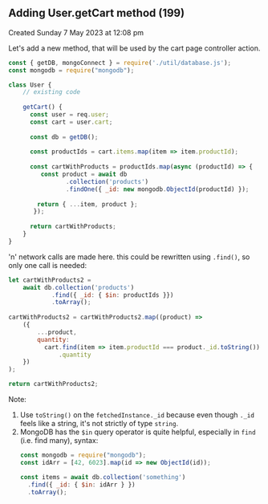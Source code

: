 ## Adding User.getCart method (199)
Created Sunday 7 May 2023 at 12:08 pm

Let's add a new method, that will be used by the cart page controller action.
```js
const { getDB, mongoConnect } = require('./util/database.js');
const mongodb = require("mongodb");

class User {
	// existing code
	
	getCart() {
	  const user = req.user;
	  const cart = user.cart;
	  
	  const db = getDB();
	  
	  const productIds = cart.items.map(item => item.productId);
	  
	  const cartWithProducts = productIds.map(async (productId) => {
	     const product = await db
				.collection('products')
				.findOne({ _id: new mongodb.ObjectId(productId) });
				
		return { ...item, product };
	   });
	   
	  return cartWithProducts;
	}
}
```


'n' network calls are made here. this could be rewritten using `.find()`, so only one call is needed:
```js
let cartWithProducts2 = 
	await db.collection('products')
			.find({ _id: { $in: productIds }})
			.toArray();
		
cartWithProducts2 = cartWithProducts2.map((product) => 
	({ 
	    ...product,
	    quantity: 
		  cart.find(item => item.productId === product._id.toString())
			  .quantity 
	})
);

return cartWithProducts2;
```
Note: 
1. Use `toString()` on the `fetchedInstance._id` because even though `._id` feels like a string, it's not strictly of type `string`.
2. MongoDB has the `$in` query operator is quite helpful, especially in `find` (i.e. find many), syntax:
	```js
	const mongodb = require("mongodb");
	const idArr = [42, 6023].map(id => new ObjectId(id));

	const items = await db.collection('something')
	  .find({ _id: { $in: idArr } })
	  .toArray();
	```